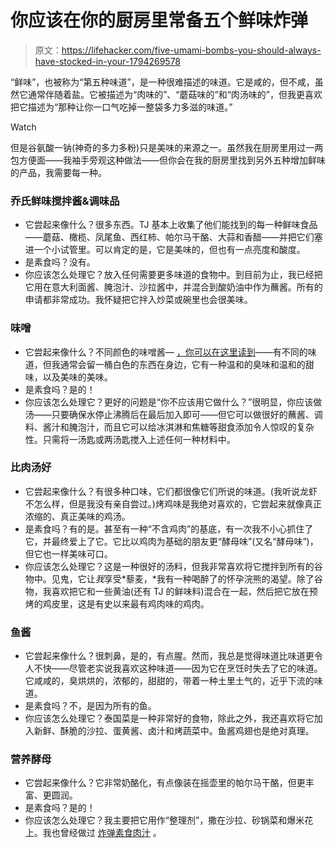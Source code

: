 # 你应该在你的厨房里常备五个鲜味炸弹

> 原文：<https://lifehacker.com/five-umami-bombs-you-should-always-have-stocked-in-your-1794269578>

“鲜味”，也被称为“第五种味道”，是一种很难描述的味道。它是咸的，但不咸，虽然它通常伴随着盐。它被描述为“肉味的”、“蘑菇味的”和“肉汤味的”，但我更喜欢把它描述为“那种让你一口气吃掉一整袋多力多滋的味道。”

Watch

但是谷氨酸一钠(神奇的多力多粉)只是美味的来源之一。虽然我在厨房里用过一两包方便面——我袖手旁观这种做法——但你会在我的厨房里找到另外五种增加鲜味的产品，我需要每一种。

### 乔氏鲜味搅拌酱&调味品

*   它尝起来像什么？很多东西。TJ 基本上收集了他们能找到的每一种鲜味食品——蘑菇、橄榄、凤尾鱼、西红柿、帕尔马干酪、大蒜和香醋——并把它们塞进一个小试管里。可以肯定的是，它是美味的，但也有一点亮度和酸度。
*   是素食吗？没有。
*   你应该怎么处理它？放入任何需要更多味道的食物中。到目前为止，我已经把它用在意大利面酱、腌泡汁、沙拉酱中，并混合到酸奶油中作为蘸酱。所有的申请都非常成功。我怀疑把它拌入炒菜或碗里也会很美味。

### 味噌

*   它尝起来像什么？不同颜色的味噌酱— [，你可以在这里读到](http://skillet.lifehacker.com/all-the-delicious-reasons-you-should-buy-and-use-miso-i-1788462313)——有不同的味道，但我通常会留一桶白色的东西在身边，它有一种温和的臭味和温和的甜味，以及美味的美味。
*   是素食吗？是的！
*   你应该怎么处理它？更好的问题是“你不应该用它做什么？”很明显，你应该做汤——只要确保水停止沸腾后在最后加入即可——但它可以做很好的蘸酱、调料、酱汁和腌泡汁，而且它可以给冰淇淋和焦糖等甜食添加令人惊叹的复杂性。只需将一汤匙或两汤匙搅入上述任何一种材料中。

### 比肉汤好

*   它尝起来像什么？有很多种口味，它们都很像它们所说的味道。(我听说龙虾不怎么样，但是我没有亲自尝过。)烤鸡味是我绝对喜欢的，它尝起来就像真正浓缩的、真正美味的鸡汤。
*   是素食吗？有的是。甚至有一种“不含鸡肉”的基底，有一次我不小心抓住了它，并最终爱上了它。它比以鸡肉为基础的朋友更“酵母味”(又名“酵母味”)，但它也一样美味可口。
*   你应该怎么处理它？这是一种很好的汤料，但我非常喜欢将它搅拌到所有的谷物中。见鬼，它让*我*享受*藜麦，*我有一种喝醉了的怀孕浣熊的渴望。除了谷物，我喜欢把它和一些黄油(还有 TJ 的鲜味料)混合在一起，然后把它放在预烤的鸡皮里，这是有史以来最有鸡肉味的鸡肉。

### 鱼酱

*   它尝起来像什么？很刺鼻，是的，有点腥。然而，我总是觉得味道比味道更令人不快——尽管老实说我喜欢这种味道——因为它在烹饪时失去了它的味道。它咸咸的，臭烘烘的，浓郁的，甜甜的，带着一种土里土气的，近乎下流的味道。
*   是素食吗？不，是因为所有的鱼。
*   你应该怎么处理它？泰国菜是一种非常好的食物，除此之外，我还喜欢将它加入新鲜、酥脆的沙拉、蛋黄酱、卤汁和烤蔬菜中。鱼酱鸡翅也是绝对真理。

### 营养酵母

*   它尝起来像什么？它非常奶酪化，有点像装在摇壶里的帕尔马干酪，但更丰富、更圆润。
*   是素食吗？是的！
*   你应该怎么处理它？我主要把它用作“整理剂”，撒在沙拉、砂锅菜和爆米花上。我也曾经做过 [炸弹素食肉汁](http://www.food.com/recipe/nutritional-yeast-vegan-gravy-14575) 。